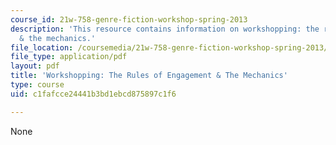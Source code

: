 ```yaml
---
course_id: 21w-758-genre-fiction-workshop-spring-2013
description: 'This resource contains information on workshopping: the rules of engagement
  & the mechanics.'
file_location: /coursemedia/21w-758-genre-fiction-workshop-spring-2013/c1fafcce24441b3bd1ebcd875897c1f6_MIT21W_758S13_Workshopping.pdf
file_type: application/pdf
layout: pdf
title: 'Workshopping: The Rules of Engagement & The Mechanics'
type: course
uid: c1fafcce24441b3bd1ebcd875897c1f6

---
```

None